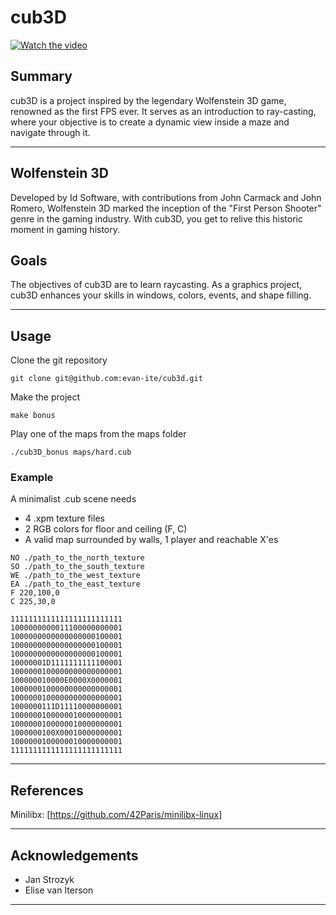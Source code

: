
# cub3D

[![Watch the video](http://img.youtube.com/vi/35gA5YFIUJM/0.jpg)](http://www.youtube.com/watch?v=35gA5YFIUJM)

## Summary
cub3D is a project inspired by the legendary Wolfenstein 3D game, renowned as the first FPS ever. It serves as an introduction to ray-casting, where your objective is to create a dynamic view inside a maze and navigate through it.

---

## Wolfenstein 3D
Developed by Id Software, with contributions from John Carmack and John Romero, Wolfenstein 3D marked the inception of the "First Person Shooter" genre in the gaming industry. With cub3D, you get to relive this historic moment in gaming history.

## Goals
The objectives of cub3D are to learn raycasting. As a graphics project, cub3D enhances your skills in windows, colors, events, and shape filling.

---

## Usage

Clone the git repository
```
git clone git@github.com:evan-ite/cub3d.git
```

Make the project
```
make bonus
```

Play one of the maps from the maps folder
```
./cub3D_bonus maps/hard.cub
```

### Example
A minimalist .cub scene needs 
- 4 .xpm texture files
- 2 RGB colors for floor and ceiling (F, C)
- A valid map surrounded by walls, 1 player and reachable X'es 
```
NO ./path_to_the_north_texture
SO ./path_to_the_south_texture
WE ./path_to_the_west_texture
EA ./path_to_the_east_texture
F 220,100,0
C 225,30,0

1111111111111111111111111
1000000000011100000000001
1000000000000000000100001
1000000000000000000100001
1000000000000000000100001
10000001D1111111111100001
1000000100000000000000001
100000010000E0000X0000001
1000000100000000000000001
1000000100000000000000001
1000000111D11110000000001
1000000100000010000000001
1000000100000010000000001
1000000100X00010000000001
1000000100000010000000001
1111111111111111111111111

```
---

## References

Minilibx: [https://github.com/42Paris/minilibx-linux]

---

## Acknowledgements
- Jan Strozyk
- Elise van Iterson

---

